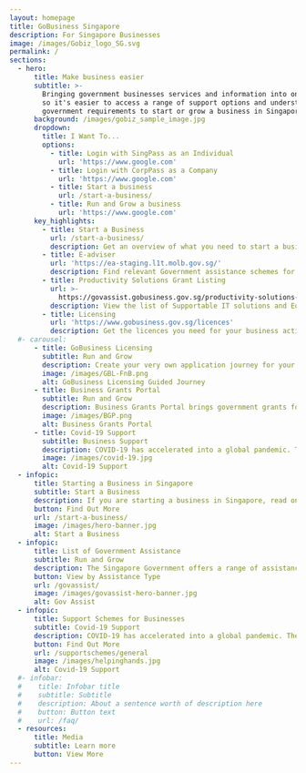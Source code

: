 ```yaml
---
layout: homepage
title: GoBusiness Singapore
description: For Singapore Businesses
image: /images/Gobiz_logo_SG.svg
permalink: /
sections:
  - hero:
      title: Make business easier
      subtitle: >-
        Bringing government businesses services and information into one place,
        so it's easier to access a range of support options and understand the
        government requirements to start or grow a business in Singapore.
      background: /images/gobiz_sample_image.jpg
      dropdown:
        title: I Want To...
        options:
          - title: Login with SingPass as an Individual
            url: 'https://www.google.com'
          - title: Login with CorpPass as a Company
            url: 'https://www.google.com'
          - title: Start a business
            url: /start-a-business/
          - title: Run and Grow a business
            url: 'https://www.google.com'
      key_highlights:
        - title: Start a Business
          url: /start-a-business/
          description: Get an overview of what you need to start a business in Singapore
        - title: E-adviser
          url: 'https://ea-staging.l1t.molb.gov.sg/'
          description: Find relevant Government assistance schemes for your business needs
        - title: Productivity Solutions Grant Listing
          url: >-
            https://govassist.gobusiness.gov.sg/productivity-solutions-grant/#supportable-solutions
          description: View the list of Supportable IT solutions and Equipment
        - title: Licensing
          url: 'https://www.gobusiness.gov.sg/licences'
          description: Get the licences you need for your business activities
  #- carousel:
      - title: GoBusiness Licensing
        subtitle: Run and Grow
        description: Create your very own application journey for your business. It tells you which licences you’ll need and maps out the order in which to apply for them. No more confusion when you have a step-by-step plan now, your business is off to a smooth start.
        image: /images/GBL-FnB.png
        alt: GoBusiness Licensing Guided Journey
      - title: Business Grants Portal
        subtitle: Run and Grow
        description: Business Grants Portal brings government grants for businesses into one place, so it's easier to find and apply for the grants you need. The Portal is brought to you by Ministry Of Finance, Ministry Of Trade And Industry and Government Technology Agency.
        image: /images/BGP.png
        alt: Business Grants Portal
      - title: Covid-19 Support
        subtitle: Business Support
        description: COVID-19 has accelerated into a global pandemic. The global economy has been hit and Singapore Businesses are affected. Look for government assistance your business can obtain during this pandemic here.
        image: /images/covid-19.jpg
        alt: Covid-19 Support
  - infopic:
      title: Starting a Business in Singapore
      subtitle: Start a Business
      description: If you are starting a business in Singapore, read on to find out what you can do to start off on the right footing, and also safeguard your investment in the future.
      button: Find Out More
      url: /start-a-business/
      image: /images/hero-banner.jpg
      alt: Start a Business
  - infopic:
      title: List of Government Assistance
      subtitle: Run and Grow
      description: The Singapore Government offers a range of assistance schemes to help businesses grow and succeed. Look for a tax incentive, loan, grant, or programme here.
      button: View by Assistance Type
      url: /govassist/
      image: /images/govassist-hero-banner.jpg
      alt: Gov Assist    
  - infopic:
      title: Support Schemes for Businesses
      subtitle: Covid-19 Support
      description: COVID-19 has accelerated into a global pandemic. The global economy has been hit and Singapore Businesses are affected. Look for government assistance your business can obtain during this pandemic here.
      button: Find Out More
      url: /supportschemes/general
      image: /images/helpinghands.jpg
      alt: Covid-19 Support
  #- infobar:
  #    title: Infobar title
  #    subtitle: Subtitle
  #    description: About a sentence worth of description here
  #    button: Button text
  #    url: /faq/
  - resources:
      title: Media
      subtitle: Learn more
      button: View More
---
```


